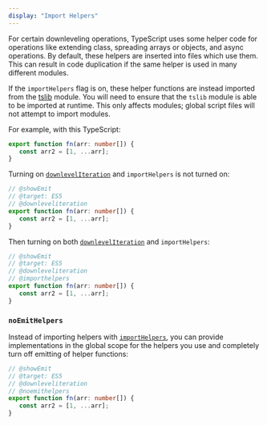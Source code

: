 ```yaml
---
display: "Import Helpers"
---
```


For certain downleveling operations, TypeScript uses some helper code for operations like extending class, spreading arrays or objects, and async operations.
By default, these helpers are inserted into files which use them.
This can result in code duplication if the same helper is used in many different modules.

If the `importHelpers` flag is on, these helper functions are instead imported from the [tslib](https://www.npmjs.com/package/tslib) module.
You will need to ensure that the `tslib` module is able to be imported at runtime.
This only affects modules; global script files will not attempt to import modules.

For example, with this TypeScript:

```ts 
export function fn(arr: number[]) {
   const arr2 = [1, ...arr];
}
```

Turning on [`downlevelIteration`](#downlevelIteration) and `importHelpers` is not turned on:

```ts twoslash
// @showEmit
// @target: ES5
// @downleveliteration
export function fn(arr: number[]) {
   const arr2 = [1, ...arr];
}
```

Then turning on both [`downlevelIteration`](#downlevelIteration) and `importHelpers`:

```ts twoslasher
// @showEmit
// @target: ES5
// @downleveliteration
// @importhelpers
export function fn(arr: number[]) {
   const arr2 = [1, ...arr];
}
```

### `noEmitHelpers`

Instead of importing helpers with [`importHelpers`](#importHelpers), you can provide implementations in the global scope for the helpers you use and completely turn off emitting of helper functions:

```ts twoslash
// @showEmit
// @target: ES5
// @downleveliteration
// @noemithelpers
export function fn(arr: number[]) {
   const arr2 = [1, ...arr];
}
```
